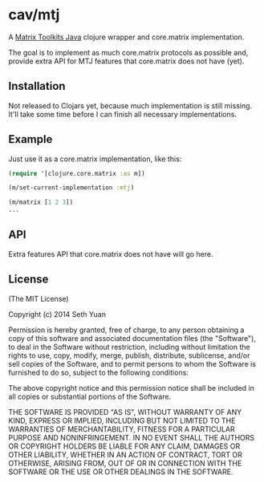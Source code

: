 # cav/mtj

A [Matrix Toolkits Java](https://github.com/fommil/matrix-toolkits-java) clojure wrapper and core.matrix implementation.

The goal is to implement as much core.matrix protocols as possible and, provide extra API for MTJ features that core.matrix does not have (yet).

## Installation

Not released to Clojars yet, because much implementation is still missing. It'll take some time before I can finish all necessary implementations.

## Example

Just use it as a core.matrix implementation, like this:

```clojure
(require '[clojure.core.matrix :as m])

(m/set-current-implementation :mtj)

(m/matrix [1 2 3])
...
```

## API

Extra features API that core.matrix does not have will go here.

## License

(The MIT License)

Copyright (c) 2014 Seth Yuan

Permission is hereby granted, free of charge, to any person obtaining a copy
of this software and associated documentation files (the "Software"), to deal
in the Software without restriction, including without limitation the rights
to use, copy, modify, merge, publish, distribute, sublicense, and/or sell
copies of the Software, and to permit persons to whom the Software is
furnished to do so, subject to the following conditions:

The above copyright notice and this permission notice shall be included in
all copies or substantial portions of the Software.

THE SOFTWARE IS PROVIDED "AS IS", WITHOUT WARRANTY OF ANY KIND, EXPRESS OR
IMPLIED, INCLUDING BUT NOT LIMITED TO THE WARRANTIES OF MERCHANTABILITY,
FITNESS FOR A PARTICULAR PURPOSE AND NONINFRINGEMENT. IN NO EVENT SHALL THE
AUTHORS OR COPYRIGHT HOLDERS BE LIABLE FOR ANY CLAIM, DAMAGES OR OTHER
LIABILITY, WHETHER IN AN ACTION OF CONTRACT, TORT OR OTHERWISE, ARISING FROM,
OUT OF OR IN CONNECTION WITH THE SOFTWARE OR THE USE OR OTHER DEALINGS IN
THE SOFTWARE.
